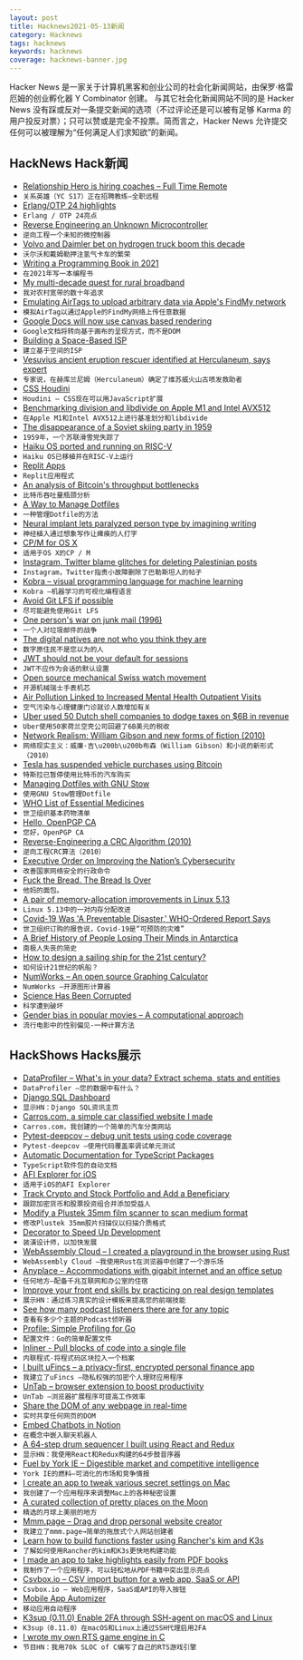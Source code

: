 ```yaml
---
layout: post
title: Hacknews2021-05-13新闻
category: Hacknews
tags: hacknews
keywords: hacknews
coverage: hacknews-banner.jpg
---
```


Hacker News 是一家关于计算机黑客和创业公司的社会化新闻网站，由保罗·格雷厄姆的创业孵化器 Y Combinator 创建。
与其它社会化新闻网站不同的是 Hacker News 没有踩或反对一条提交新闻的选项（不过评论还是可以被有足够 Karma 的用户投反对票）；只可以赞或是完全不投票。简而言之，Hacker News 允许提交任何可以被理解为“任何满足人们求知欲”的新闻。

## HackNews Hack新闻


- [Relationship Hero is hiring coaches – Full Time Remote](https://relationshiphero.com/careers?role=coach)
- `关系英雄（YC S17）正在招聘教练–全职远程`
- [Erlang/OTP 24 highlights](http://blog.erlang.org/My-OTP-24-Highlights/)
- `Erlang / OTP 24亮点`
- [Reverse Engineering an Unknown Microcontroller](https://dmitry.gr/?r=05.Projects&proj=30.%20Reverse%20Engineering%20an%20Unknown%20Microcontroller)
- `逆向工程一个未知的微控制器`
- [Volvo and Daimler bet on hydrogen truck boom this decade](https://arstechnica.com/cars/2021/05/volvo-and-daimler-bet-on-hydrogen-truck-boom-this-decade/)
- `沃尔沃和戴姆勒押注氢气卡车的繁荣`
- [Writing a Programming Book in 2021](https://jmtirado.net/writing-a-programming-book-in-2021/)
- `在2021年写一本编程书`
- [My multi-decade quest for rural broadband](https://madned.substack.com/p/thin-pipe-part-i)
- `我对农村宽带的数十年追求`
- [Emulating AirTags to upload arbitrary data via Apple's FindMy network](https://positive.security/blog/send-my)
- `模拟AirTag以通过Apple的FindMy网络上传任意数据`
- [Google Docs will now use canvas based rendering](https://workspaceupdates.googleblog.com/2021/05/Google-Docs-Canvas-Based-Rendering-Update.html)
- `Google文档将转向基于画布的呈现方式，而不是DOM`
- [Building a Space-Based ISP](https://stackoverflow.blog/2021/05/11/building-a-space-based-isp/)
- `建立基于空间的ISP`
- [Vesuvius ancient eruption rescuer identified at Herculaneum, says expert](https://www.bbc.com/news/world-europe-57055163)
- `专家说，在赫库兰尼姆（Herculaneum）确定了维苏威火山古喷发救助者`
- [CSS Houdini](https://developer.mozilla.org/en-US/docs/Web/Houdini)
- `Houdini – CSS现在可以用JavaScript扩展`
- [Benchmarking division and libdivide on Apple M1 and Intel AVX512](https://ridiculousfish.com/blog/posts/benchmarking-libdivide-m1-avx512.html)
- `在Apple M1和Intel AVX512上进行基准划分和libdivide`
- [The disappearance of a Soviet skiing party in 1959](https://www.newyorker.com/magazine/2021/05/17/has-an-old-soviet-mystery-at-last-been-solved)
- `1959年，一个苏联滑雪党失踪了`
- [Haiku OS ported and running on RISC-V](https://discuss.haiku-os.org/t/my-haiku-risc-v-port-progress/10663/86)
- `Haiku OS已移植并在RISC-V上运行`
- [Replit Apps](https://blog.replit.com/apps)
- `Replit应用程式`
- [An analysis of Bitcoin's throughput bottlenecks](https://github.com/fresheneesz/bitcoinThroughputAnalysis)
- `比特币吞吐量瓶颈分析`
- [A Way to Manage Dotfiles](https://github.com/kalkayan/dotfiles)
- `一种管理Dotfile的方法`
- [Neural implant lets paralyzed person type by imagining writing](https://arstechnica.com/science/2021/05/neural-implant-lets-paralyzed-person-type-by-imagining-writing/)
- `神经植入通过想象写作让瘫痪的人打字`
- [CP/M for OS X](https://github.com/TomHarte/CP-M-for-OS-X)
- `适用于OS X的CP / M`
- [Instagram, Twitter blame glitches for deleting Palestinian posts](https://www.reuters.com/article/israel-palestinians-socialmedia-idUSL8N2MU624)
- `Instagram，Twitter指责小故障删除了巴勒斯坦人的帖子`
- [Kobra – visual programming language for machine learning](https://kobra.dev/)
- `Kobra –机器学习的可视化编程语言`
- [Avoid Git LFS if possible](https://gregoryszorc.com/blog/2021/05/12/why-you-shouldn%27t-use-git-lfs/)
- `尽可能避免使用Git LFS`
- [One person's war on junk mail (1996)](http://www.langston.com/Fun_People/1996/1996AEK.html)
- `一个人对垃圾邮件的战争`
- [The digital natives are not who you think they are](https://blog.torh.net/2021/05/12/the-digital-natives-are-not-who-you-think-it-is/)
- `数字原住民不是您以为的人`
- [JWT should not be your default for sessions](https://evertpot.com/jwt-is-a-bad-default/)
- `JWT不应作为会话的默认设置`
- [Open source mechanical Swiss watch movement](https://openmovement.org/)
- `开源机械瑞士手表机芯`
- [Air Pollution Linked to Increased Mental Health Outpatient Visits](https://medicine.yale.edu/news-article/air-pollution-linked-to-increased-mental-health-outpatient-visits/)
- `空气污染与心理健康门诊就诊人数增加有关`
- [Uber used 50 Dutch shell companies to dodge taxes on $6B in revenue](https://www.businessinsider.com.au/uber-tax-avoidance-50-dutch-shell-companies-5-billion-revenue-2021-5)
- `Uber使用50家荷兰空壳公司回避了6B美元的税收`
- [Network Realism: William Gibson and new forms of fiction (2010)](http://booktwo.org/notebook/network-realism/)
- `网络现实主义：威廉·吉\u200b\u200b布森（William Gibson）和小说的新形式（2010）`
- [Tesla has suspended vehicle purchases using Bitcoin](https://twitter.com/elonmusk/status/1392602041025843203)
- `特斯拉已暂停使用比特币的汽车购买`
- [Managing Dotfiles with GNU Stow](https://alexpearce.me/2016/02/managing-dotfiles-with-stow/)
- `使用GNU Stow管理Dotfile`
- [WHO List of Essential Medicines](https://list.essentialmeds.org/)
- `世卫组织基本药物清单`
- [Hello, OpenPGP CA](https://sequoia-pgp.org/blog/2021/05/12/202105-hello-openpgp-ca/)
- `您好，OpenPGP CA`
- [Reverse-Engineering a CRC Algorithm (2010)](https://www.cosc.canterbury.ac.nz/greg.ewing/essays/CRC-Reverse-Engineering.html)
- `逆向工程CRC算法（2010）`
- [Executive Order on Improving the Nation’s Cybersecurity](https://www.whitehouse.gov/briefing-room/presidential-actions/2021/05/12/executive-order-on-improving-the-nations-cybersecurity/)
- `改善国家网络安全的行政命令`
- [Fuck the Bread. The Bread Is Over](https://www.theparisreview.org/blog/2020/05/07/fuck-the-bread-the-bread-is-over/)
- `他妈的面包。`
- [A pair of memory-allocation improvements in Linux 5.13](https://lwn.net/SubscriberLink/855226/72737207b5650d33/)
- `Linux 5.13中的一对内存分配改进`
- [Covid-19 Was 'A Preventable Disaster,' WHO-Ordered Report Says](https://www.wbur.org/npr/996284927/covid-19-was-a-preventable-disaster-who-ordered-report-states)
- `世卫组织订购的报告说，Covid-19是“可预防的灾难”`
- [A Brief History of People Losing Their Minds in Antarctica](https://www.gq.com/story/insane-in-antarctica-excerpt)
- `南极人失丧的简史`
- [How to design a sailing ship for the 21st century?](https://www.lowtechmagazine.com/2021/05/how-to-design-a-sailing-ship-for-the-21st-century.html)
- `如何设计21世纪的帆船？`
- [NumWorks – An open source Graphing Calculator](https://www.numworks.com/)
- `NumWorks –开源图形计算器`
- [Science Has Been Corrupted](https://unherd.com/2021/05/how-science-has-been-corrupted/)
- `科学遭到破坏`
- [Gender bias in popular movies – A computational approach](https://gendermov.antonomase.fr/index.html)
- `流行电影中的性别偏见-一种计算方法`


## HackShows Hacks展示

- [ DataProfiler – What's in your data? Extract schema, stats and entities](https://github.com/capitalone/DataProfiler)
- `DataProfiler –您的数据中有什么？`
- [ Django SQL Dashboard](https://django-sql-dashboard.datasette.io/en/latest/)
- `显示HN：Django SQL资讯主页`
- [ Carros.com, a simple car classified website I made](https://carros.com)
- `Carros.com，我创建的一个简单的汽车分类网站`
- [ Pytest-deepcov – debug unit tests using code coverage](https://github.com/treebeardtech/pytest-deepcov)
- `Pytest-deepcov –使用代码覆盖率调试单元测试`
- [ Automatic Documentation for TypeScript Packages](https://www.jsdocs.io)
- `TypeScript软件包的自动文档`
- [ AFI Explorer for iOS](https://apps.apple.com/us/app/afi-explorer/id1564964107)
- `适用于iOS的AFI Explorer`
- [ Track Crypto and Stock Portfolio and Add a Beneficiary](http://www.achee.co)
- `跟踪加密货币和股票投资组合并添加受益人`
- [ Modify a Plustek 35mm film scanner to scan medium format](https://ebn0.net/plustek-8100-6x7.html)
- `修改Plustek 35mm胶片扫描仪以扫描介质格式`
- [ Decorator to Speed Up Development](https://github.com/pcauthorn/devcache)
- `装潢设计师，以加快发展`
- [ WebAssembly Cloud – I created a playground in the browser using Rust](https://webassembly.cloud/)
- `WebAssembly Cloud –我使用Rust在浏览器中创建了一个游乐场`
- [ Anyplace – Accommodations with gigabit internet and an office setup](https://www.select.anyplace.com/)
- `任何地方–配备千兆互联网和办公室的住宿`
- [ Improve your front end skills by practicing on real design templates](https://www.codewell.cc/?ref=hn)
- `展示HN：通过练习真实的设计模板来提高您的前端技能`
- [ See how many podcast listeners there are for any topic](https://rephonic.com/tools/podcast-reach)
- `查看有多少个主题的Podcast侦听器`
- [ Profile: Simple Profiling for Go](https://github.com/mmcloughlin/profile)
- `配置文件：Go的简单配置文件`
- [ Inliner - Pull blocks of code into a single file](http://inliner.io/)
- `内联程式-将程式码区块拉入一个档案`
- [ I built uFincs – a privacy-first, encrypted personal finance app](https://ufincs.com)
- `我建立了uFincs –隐私权强的加密个人理财应用程序`
- [ UnTab – browser extension to boost productivity](https://getuntab.now.sh)
- `UnTab –浏览器扩展程序可提高工作效率`
- [ Share the DOM of any webpage in real-time](https://chrome.google.com/webstore/detail/duckly-cobrowsing-web-sha/nmihkjacpegihjebloiclnheeokjnpfm)
- `实时共享任何网页的DOM`
- [ Embed Chatbots in Notion](https://www.joonbot.com/chatbot-in-notion/)
- `在概念中嵌入聊天机器人`
- [ A 64-step drum sequencer I built using React and Redux](http://Sequencer64.com)
- `显示HN：我使用React和Redux构建的64步鼓音序器`
- [ Fuel by York IE – Digestible market and competitive intelligence](https://fuel.york.ie/)
- `York IE的燃料–可消化的市场和竞争情报`
- [ I create an app to tweak various secret settings on Mac](item?id=27122327)
- `我创建了一个应用程序来调整Mac上的各种秘密设置`
- [ A curated collection of pretty places on the Moon](https://lunasights.jatan.space/)
- `精选的月球上美丽的地方`
- [ Mmm.page – Drag and drop personal website creator](https://build.mmm.page)
- `我建立了mmm.page→简单的拖放式个人网站创建者`
- [ Learn how to build functions faster using Rancher's kim and K3s](https://www.openfaas.com/blog/kim/)
- `了解如何使用Rancher的kim和K3s更快地构建功能`
- [ I made an app to take highlights easily from PDF books](https://nowledge.xyz)
- `我制作了一个应用程序，可以轻松地从PDF书籍中突出显示亮点`
- [ Csvbox.io – CSV import button for a web app, SaaS or API](https://csvbox.io)
- `Csvbox.io – Web应用程序，SaaS或API的导入按钮`
- [ Mobile App Automizer](https://github.com/Trendyol/mobile-app-automizer)
- `移动应用自动程序`
- [ K3sup (0.11.0) Enable 2FA through SSH-agent on macOS and Linux](https://github.com/alexellis/k3sup/releases/tag/0.11.0)
- `K3sup（0.11.0）在macOS和Linux上通过SSH代理启用2FA`
- [ I wrote my own RTS game engine in C](https://github.com/eduard-permyakov/permafrost-engine)
- `节目HN：我用70k SLOC of C编写了自己的RTS游戏引擎`

